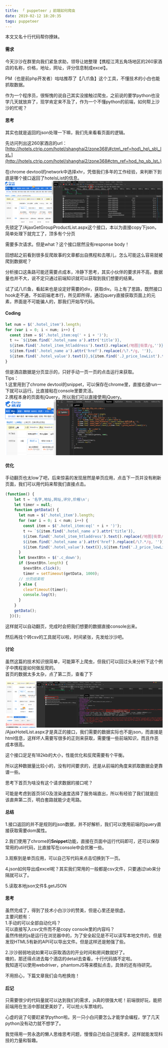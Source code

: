 ```yaml
---
title: 「 puppeteer 」前端如何爬虫
date: 2019-02-12 18:20:35
tags: puppeteer
---
```


本文又名十行代码帮你撩妹。

#### 需求

今天沙沙在群里向我们紧急求助，领导让她整理【携程江湾五角场地区的260家酒店的名称，价格，地址，网址，评分信息制成excel】。

PM（也是前php开发者）咕咕推荐了【八爪鱼】这个工具，不懂技术的小白也能抓取数据。

作为一个程序员，很惭愧的说自己其实没接触过爬虫，之前说的要学python也没学几天就放弃了，现学肯定来不及了，作为一个不懂python的前端，如何帮上沙沙的忙呢？
<!-- more -->

#### 思考

其实也就是返回的json处理一下嘛，我们先来看看页面的逻辑。

先访问列出这260家酒店的url：[http://hotels.ctrip.com/hotel/shanghai2/zone368\#ctm\_ref=hod\_hp\_sb\_lst。](http://hotels.ctrip.com/hotel/shanghai2/zone368#ctm_ref=hod_hp_sb_lst。)

在chrome devtool的network中选择xhr，凭借我们多年的工作经验，来判断下到底是哪个接口返回了hotelsList的信息。  
![](/images/ctrip1.png)  
先锁定了/AjaxGetGroupProductList.aspx这个接口，本以为直接copy下json，简单处理下就完工了，顶多有个分页

需要多次请求。但是what？这个接口居然没有response body！

回想起之前看到很多反爬故事的文章都出自携程和去哪儿，怎么可能这么容易就被爬到数据呢？

分析接口这条路可能还需要点成本，冷静下思考，其实小伙伴的要求并不高，数据量也并不大，说不定只通过前端知识就可以获取到我们想要的结果。

试了试八爪鱼，看起来也是设定好需要的div，获取div。马上有了思路，既然接口hook走不通，不如前端老本行，所见即所得，通过jquery直接获取页面上的元素，界面是不可能骗人的，那我们开始写代码。

#### Coding

```js
let num = $('.hotel_item').length;
for (var i = 0; i < num; i++) {
  const item = $('.hotel_item:eq(' + i + ')');
  t += `${item.find('.hotel_name a').attr('title')},
  ${item.find('.hotel_item_htladdress').text().replace(/地图|街景/g,'')},
  ${item.find('.hotel_name a').attr('href').replace(/\?.*/g, '')},
  ${item.find('.hotel_value').text()},${item.find('.J_price_lowList').text()}\n`;
}
```

但是酒店数据是分页显示的，只好手动一页一页的点击运行来获取。  
Tips：  
1.这里用到了chrome devtool的snippet，可以保存在chrome里，直接右键run一下就可以运行。比直接粘在console里要灵活。  
2.携程本身的页面有jQuery，所以我们可以直接使用jQuery。  
![](/images/ctrip2.png)

#### 优化

手动翻页也太low了吧，后来惊喜的发现居然是单页应用，点击下一页并没有刷新页面，我们可以用代码来帮我们直接点击。

```js
(function() {
    let t = '名字,地址,网址,评分,价格\n';
    let timer = null;
    function getData() {
      let num = $('.hotel_item').length;
      for (var i = 0; i < num; i++) {
        const item = $('.hotel_item:eq(' + i + ')');
        t += `${item.find('.hotel_name a').attr('title')},
        ${item.find('.hotel_item_htladdress').text().replace(/地图|街景/g,'')},
        ${item.find('.hotel_name a').attr('href').replace(/\?.*/g, '')},
        ${item.find('.hotel_value').text()},${item.find('.J_price_lowList').text()}\n`;
      }
      let $nextBtn = $('.c_down');
      if ($nextBtn.length) {
        $nextBtn.click();
        timer = setTimeout(getData, 1000);
      // 分页结束啦
      } else {
        clearTimeout(timer);
        console.log(t);
      }
    }
    getData();
  })();
```

这样就可以自动翻页，完成时会把我们想要的数据直接console出来。

然后再找个转csv的工具就可以啦，时间紧张，先发给沙沙吧。

#### 讨论

虽然这篇的技术知识很简单，可能算不上爬虫，但我们可以回过头来分析下这个例子中携程是如何做反爬的。  
首页的数据太多太杂，点了第二页，查看了下

![](/images/ctrip3.png)  
/AjaxHotelList.aspx才是真正的接口，我们需要的数据实际也不是json，而直接是html信息，这样坏人需要写很多的正则来获取，需要懂一些前端知识，而且作恶成本很高。

这个接口足足有182kb的大小，性能优化和反爬需要有个平衡。

所以这种数据量比较小的，没有时间要求的，还是从前端的角度来抓取数据会更靠谱一些。

思考下首页为啥没有这个请求数据的接口呢？

可能是考虑到首页SEO及渲染速度选择了服务端直出，所以有经验了我们就是应该直奔第二页，明白套路就能少走弯路。

#### 总结

1.接口返回的并不是规则的json数据，并不好解析，我们可以使用前端的jquery直接获取需要dom属性。

2.我们使用了chrome的**Snippet**功能，直接在页面中运行代码即可，还可以保存常用的util代码，比直接写在console中会优雅一些。

3.观察到是单页应用，可以自己写代码来点击切换到下一页。

4.json如何导出成excel呢？其实我们常用的一般都是csv文件，只要通过tab来分隔就可以了。

5.读取本地json文件$.getJSON

#### 思考

虽然完成了，得到了技术小白沙沙的赞美，但是心里还是很虚。  
主要问题有：  
1.手动的可以全部自动化吗？  
可以直接写入csv文件而不是copy console里的内容吗？  
虽然传统的js是运行在浏览器中的，为了安全起见是不可以读写本地文件的，但是发现HTML5有新的API可以导出文件。但是这样还是勉强了些。

2.沙沙弱弱地说如果可以获取酒店的开业时间和房间数就好了。  
嗷的，那还得点进去每个酒店的detail去查看，十行代码搞不定啦。  
我知道可以使用webdriver，phantomJS等来模拟点击，具体的还有待研究。

不用担心，下篇文章我们会鸟枪换炮！

#### 后记

只需要很少的代码量就可以达到我们的需求，js真的很强大呢！前端很好玩，能把前端用在生活中那就更美妙了，可以抢火车票啥的。

心虚的说了句要赶紧学python啦。另一只小白问要怎么才能学会编程，学了几天python没有动力就不想学了。

我觉得用一劳永逸的懒人思维思考问题，慢慢自己给自己提需求，这样就能发现科技的力量和智趣。

